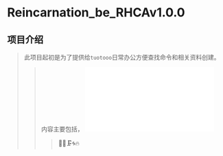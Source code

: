 # Reincarnation_be_RHCAv1.0.0
## 项目介绍
> 此项目起初是为了提供给`tuotooo`日常办公方便查找命令和相关资料创建。
>>内容主要包括， ![linux日常运维速查手册](basics.md)
>>>:construction::rabbit::clamp::cyclone::fire:



